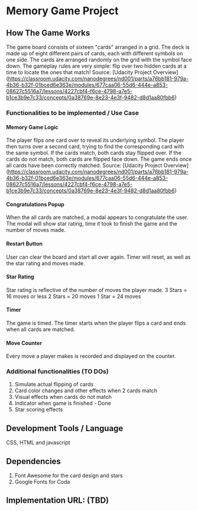 # Memory Game Project

## How The Game Works
The game board consists of sixteen "cards" arranged in a grid. The deck is made up of eight different pairs of cards, each with different symbols on one side. The cards are arranged randomly on the grid with the symbol face down. The gameplay rules are very simple: flip over two hidden cards at a time to locate the ones that match!
Source: [Udacity Project Overview] (https://classroom.udacity.com/nanodegrees/nd001/parts/a76bb181-979a-4b36-b32f-01bced6e363e/modules/677caa06-55d6-444e-a853-08627c5516a7/lessons/4227cbf4-f6ce-4798-a7e5-b1ce3b9e7c33/concepts/0a38769e-8e23-4e3f-9482-d8d1aa80fbb6)

### Functionalities to be implemented / Use Case

#### Memory Game Logic
The player flips one card over to reveal its underlying symbol.
The player then turns over a second card, trying to find the corresponding card with the same symbol.
If the cards match, both cards stay flipped over.
If the cards do not match, both cards are flipped face down.
The game ends once all cards have been correctly matched.
Source: [Udacity Project Overview] (https://classroom.udacity.com/nanodegrees/nd001/parts/a76bb181-979a-4b36-b32f-01bced6e363e/modules/677caa06-55d6-444e-a853-08627c5516a7/lessons/4227cbf4-f6ce-4798-a7e5-b1ce3b9e7c33/concepts/0a38769e-8e23-4e3f-9482-d8d1aa80fbb6)

#### Congratulations Popup
When the all cards are matched, a modal appears to congratulate the user. The modal will show star rating, time it took to finish the game and the number of moves made.

#### Restart Button
User can clear the board and start all over again. Timer will reset, as well as the star rating and moves made.

#### Star Rating
Star rating is reflective of the number of moves the player made.
3 Stars = 16 moves or less
2 Stars = 20 moves
1 Star  = 24 moves

#### Timer
The game is timed. The timer starts when the player flips a card and ends when all cards are matched.

#### Move Counter
Every move a player makes is recorded and displayed on the counter.

### Additional functionalities (TO DOs)
1. Simulate actual flipping of cards
2. Card color changes and other effects when 2 cards match
3. Visual effects when cards do not match
4. Indicator when game is finished - Done
5. Star scoring effects

## Development Tools / Language
CSS, HTML and javascript

## Dependencies
1. Font Awesome for the card design and stars
2. Google Fonts for Coda

## Implementation URL: (TBD)
